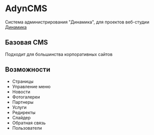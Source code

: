 # AdynCMS

Система администрирования "Динамика", для проектов веб-студии [Динамика](http://adyn.ru)

## Базовая CMS

Подходит для большинства корпоративных сайтов

## Возможности

* Страницы
* Управление меню
* Новости
* Фотогалереи
* Партнеры
* Услуги
* Редиректы
* Слайдер
* Обратная связь
* Пользователи